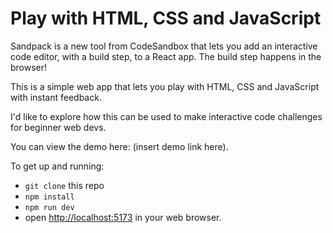 # Play with HTML, CSS and JavaScript

Sandpack is a new tool from CodeSandbox that lets you add an interactive code editor, with a build step, to a React app. The build step happens in the browser!

This is a simple web app that lets you play with HTML, CSS and JavaScript with instant feedback.

I'd like to explore how this can be used to make interactive code challenges for beginner web devs.

You can view the demo here: (insert demo link here). 

To get up and running:
- `git clone` this repo
- `npm install`
- `npm run dev`
- open [http://localhost:5173](http://localhost:5173) in your web browser.
